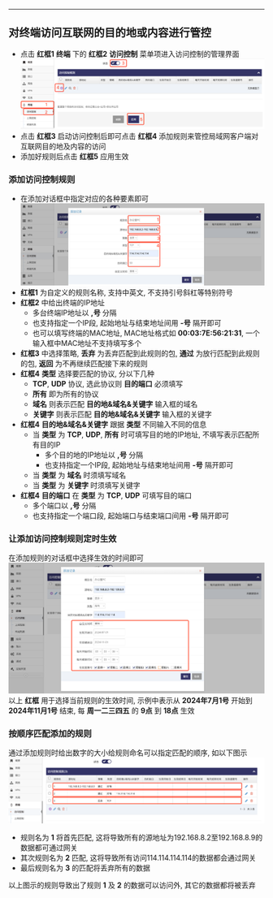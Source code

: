 
------

## 对终端访问互联网的目的地或内容进行管控

- 点击 **红框1** **终端** 下的 **红框2** **访问控制** 菜单项进入访问控制的管理界面   
![avatar](./access_control_enable_cn.jpg)   
- 点击 **红框3** 启动访问控制后即可点击 **红框4** 添加规则来管控局域网客户端对互联网目的地及内容的访问   
- 添加好规则后点击 **红框5** 应用生效   

### 添加访问控制规则      

- 在添加对话框中指定对应的各种要素即可   
![avatar](./access_control_rule_cn.jpg)   
- **红框1** 为自定义的规则名称, 支持中英文, 不支持引号斜杠等特别符号
- **红框2** 中给出终端的IP地址
    - 多台终端IP地址以 **,号** 分隔
    - 也支持指定一个IP段, 起始地址与结束地址间用 **-号** 隔开即可   
    - 也可以填写终端的MAC地址, MAC地址格式如 **00:03:7E:56:21:31**, 一个输入框中MAC地址不支持填写多个   
- **红框3** 中选择策略, **丢弃** 为丢弃匹配到此规则的包, **通过** 为放行匹配到此规则的包, **返回** 为不再继续匹配接下来的规则   
- **红框4** **类型** 选择要匹配的协议, 分以下几种   
    - **TCP**, **UDP** 协议, 选此协议则 **目的端口** 必须填写   
    - **所有** 即为所有的协议
    - **域名** 则表示匹配 **目的地&域名&关键字** 输入框的域名   
    - **关键字** 则表示匹配 **目的地&域名&关键字** 输入框的关键字  
- **红框4** **目的地&域名&关键字** 跟据 **类型** 不同输入不同的信息   
    - 当 **类型** 为 **TCP**, **UDP**, **所有** 时可填写目的地的IP地址, 不填写表示匹配所有目的IP
        - 多个目的地的IP地址以 **,号** 分隔
        - 也支持指定一个IP段, 起始地址与结束地址间用 **-号** 隔开即可   
    - 当 **类型** 为 **域名** 时须填写域名   
    - 当 **类型** 为 **关键字** 时须填写关键字   
- **红框4** **目的端口** 在 **类型** 为 **TCP**, **UDP** 可填写目的端口
    - 多个端口以 **,号** 分隔
    - 也支持指定一个端口段, 起始端口与结束端口间用 **-号** 隔开即可   

### 让添加访问控制规则定时生效

在添加规则的对话框中选择生效的时间即可  
![avatar](./access_control_rule_time_cn.jpg)   
以上 **红框** 用于选择当前规则的生效时间, 示例中表示从 **2024年7月1号** 开始到 **2024年11月1号** 结束, 每 **周一二三四五** 的 **9点** 到 **18点** 生效   


### 按顺序匹配添加的规则   

通过添加规则时给出数字的大小给规则命名可以指定匹配的顺序, 如以下图示   
![avatar](./access_control_rule_order_cn.jpg)   
- 规则名为 **1** 将首先匹配, 这将导致所有的源地址为192.168.8.2至192.168.8.9的数据都可通过网关   
- 其次规则名为 **2** 匹配, 这将导致所有访问114.114.114.114的数据都会通过网关     
- 最后规则名为 **3** 的匹配将丢弃所有的数据   

以上图示的规则导致出了规则 **1** 及 **2** 的数据可以访问外, 其它的数据都将被丢弃   

